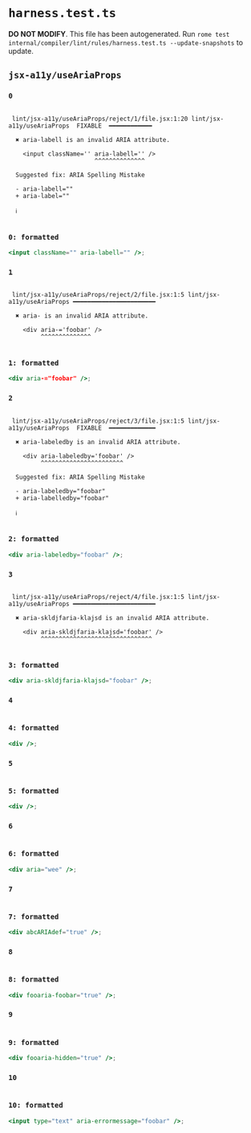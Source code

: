 # `harness.test.ts`

**DO NOT MODIFY**. This file has been autogenerated. Run `rome test internal/compiler/lint/rules/harness.test.ts --update-snapshots` to update.

## `jsx-a11y/useAriaProps`

### `0`

```

 lint/jsx-a11y/useAriaProps/reject/1/file.jsx:1:20 lint/jsx-a11y/useAriaProps  FIXABLE  ━━━━━━━━━━━━

  ✖ aria-labell is an invalid ARIA attribute.

    <input className='' aria-labell='' />
                        ^^^^^^^^^^^^^^

  Suggested fix: ARIA Spelling Mistake

  - aria-labell=""
  + aria-label=""

  ℹ


```

### `0: formatted`

```jsx
<input className="" aria-labell="" />;

```

### `1`

```

 lint/jsx-a11y/useAriaProps/reject/2/file.jsx:1:5 lint/jsx-a11y/useAriaProps ━━━━━━━━━━━━━━━━━━━━━━━

  ✖ aria- is an invalid ARIA attribute.

    <div aria-='foobar' />
         ^^^^^^^^^^^^^^


```

### `1: formatted`

```jsx
<div aria-="foobar" />;

```

### `2`

```

 lint/jsx-a11y/useAriaProps/reject/3/file.jsx:1:5 lint/jsx-a11y/useAriaProps  FIXABLE  ━━━━━━━━━━━━━

  ✖ aria-labeledby is an invalid ARIA attribute.

    <div aria-labeledby='foobar' />
         ^^^^^^^^^^^^^^^^^^^^^^^

  Suggested fix: ARIA Spelling Mistake

  - aria-labeledby="foobar"
  + aria-labelledby="foobar"

  ℹ


```

### `2: formatted`

```jsx
<div aria-labeledby="foobar" />;

```

### `3`

```

 lint/jsx-a11y/useAriaProps/reject/4/file.jsx:1:5 lint/jsx-a11y/useAriaProps ━━━━━━━━━━━━━━━━━━━━━━━

  ✖ aria-skldjfaria-klajsd is an invalid ARIA attribute.

    <div aria-skldjfaria-klajsd='foobar' />
         ^^^^^^^^^^^^^^^^^^^^^^^^^^^^^^^


```

### `3: formatted`

```jsx
<div aria-skldjfaria-klajsd="foobar" />;

```

### `4`

```

```

### `4: formatted`

```jsx
<div />;

```

### `5`

```

```

### `5: formatted`

```jsx
<div />;

```

### `6`

```

```

### `6: formatted`

```jsx
<div aria="wee" />;

```

### `7`

```

```

### `7: formatted`

```jsx
<div abcARIAdef="true" />;

```

### `8`

```

```

### `8: formatted`

```jsx
<div fooaria-foobar="true" />;

```

### `9`

```

```

### `9: formatted`

```jsx
<div fooaria-hidden="true" />;

```

### `10`

```

```

### `10: formatted`

```jsx
<input type="text" aria-errormessage="foobar" />;

```
